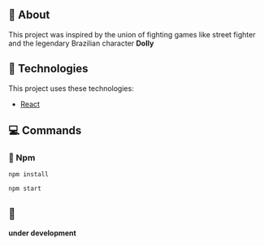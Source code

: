## :full_moon_with_face: About
This project was inspired by the union of fighting games like street fighter and the legendary Brazilian character <b>Dolly</b>

## :rocket: Technologies
This project uses these technologies:
- [React](https://reactjs.org)

## :computer: Commands 
### :memo: Npm
```npm
npm install
```
```npm
npm start
```

## :melon:
**under development**